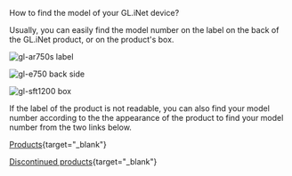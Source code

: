 How to find the model of your GL.iNet device?

Usually, you can easily find the model number on the label on the back of the GL.iNet product, or on the product's box.

![gl-ar750s label](https://static.gl-inet.com/docs/en/3/tutorials/how_to_find_model/gl-ar750s-label.png)

![gl-e750 back side](https://static.gl-inet.com/docs/en/3/tutorials/how_to_find_model/gl-e750-back-side.png)

![gl-sft1200 box](https://static.gl-inet.com/docs/en/3/tutorials/how_to_find_model/gl-sft1200-box.png)

If the label of the product is not readable, you can also find your model number according to the
the appearance of the product to find your model number from the two links below.

[Products](https://www.gl-inet.com/products/){target="_blank"}

[Discontinued products](https://www.gl-inet.com/products/discontinued/){target="_blank"}
